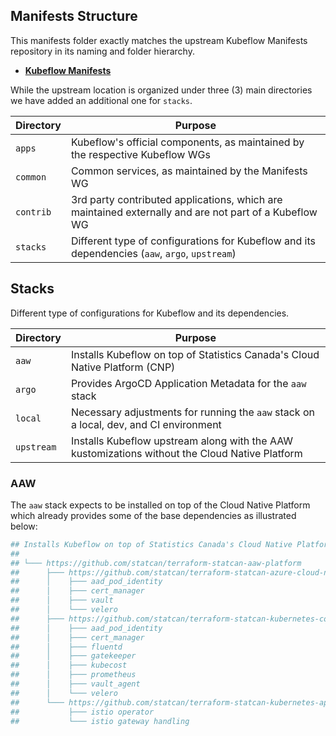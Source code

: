## Manifests Structure

This manifests folder exactly matches the upstream Kubeflow Manifests repository in its naming and folder hierarchy.

- **[Kubeflow Manifests][kubeflow-manifests]**

While the upstream location is organized under three (3) main directories we have added an additional one for `stacks`.

| Directory | Purpose                                                                                               |
| --------- | ----------------------------------------------------------------------------------------------------- |
| `apps`    | Kubeflow's official components, as maintained by the respective Kubeflow WGs                          |
| `common`  | Common services, as maintained by the Manifests WG                                                    |
| `contrib` | 3rd party contributed applications, which are maintained externally and are not part of a Kubeflow WG |
| `stacks`  | Different type of configurations for Kubeflow and its dependencies (`aaw`, `argo`, `upstream`)        |

## Stacks

Different type of configurations for Kubeflow and its dependencies.

| Directory  | Purpose                                                                                        |
| ---------- | ---------------------------------------------------------------------------------------------- |
| `aaw`      | Installs Kubeflow on top of Statistics Canada's Cloud Native Platform (CNP)                    |
| `argo`     | Provides ArgoCD Application Metadata for the `aaw` stack                                       |
| `local`    | Necessary adjustments for running the `aaw` stack on a local, dev, and CI environment          |
| `upstream` | Installs Kubeflow upstream along with the AAW kustomizations without the Cloud Native Platform |

### AAW

The `aaw` stack expects to be installed on top of the Cloud Native Platform which already provides some of the base dependencies as illustrated below:

```sh
## Installs Kubeflow on top of Statistics Canada's Cloud Native Platform (CNP)
##
## └─── https://github.com/statcan/terraform-statcan-aaw-platform
##      ├─── https://github.com/statcan/terraform-statcan-azure-cloud-native-platform-infrastructure
##      │    ├─── aad_pod_identity
##      │    ├─── cert_manager
##      │    ├─── vault
##      │    └─── velero
##      ├─── https://github.com/statcan/terraform-statcan-kubernetes-core-platform
##      │    ├─── aad_pod_identity
##      │    ├─── cert_manager
##      │    ├─── fluentd
##      │    ├─── gatekeeper
##      │    ├─── kubecost
##      │    ├─── prometheus
##      │    ├─── vault_agent
##      │    └─── velero
##      └─── https://github.com/statcan/terraform-statcan-kubernetes-app-platform
##           ├─── istio operator
##           └─── istio gateway handling
```

<!-- Links Referenced -->

[kubeflow-manifests]: https://github.com/kubeflow/manifests
